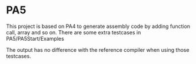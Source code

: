 # PA5

This project is based on PA4 to generate assembly code by adding function call, array and so on.
There are some extra testcases in PA5/PA5Start/Examples

The output has no difference with the reference compiler when using those testcases.